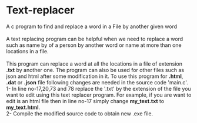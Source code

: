 # Text-replacer
A c program to find and replace a word in a File by another given word <br/>
<br/>
A text replacing program can be helpful when we need to replace a word such as name by of a person by another word or name at more than one locations in a file.
<br/><br/>
This program can replace a word at all the locations in a file of extension **.txt** by another one. The program can also be used for other files such as json and html after some modification in it. To use this program for **.html**, **.dat** or **.json** file following changes are needed in the source code 'main.c'.<br/>
1- In line no-17,20,73 and 78 replace the '.txt' by the extension of the file you want to edit using this text replacer program. For example, if you are want to edit is an html file then in line no-17 simply change  **my_text.txt** to **my_text.html**. <br/>
2- Compile the modified source code to obtain new .exe file.
